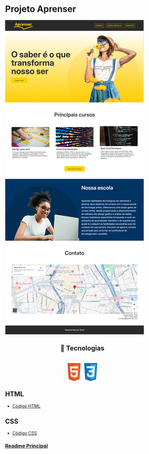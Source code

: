 # Projeto Aprenser

<img src="./assets/img/projeto-final.png">

<h2 align="center"> 🚀 Tecnologias</h2>

<div align="center"><br>
    <img align="center" alt="Misael-HTML" height="60" width="50" src="https://raw.githubusercontent.com/devicons/devicon/master/icons/html5/html5-original.svg">
    <img align="center" alt="Misael-CSS" height="60" width="50" src="https://raw.githubusercontent.com/devicons/devicon/master/icons/css3/css3-original.svg">
</div>

## HTML

- [Código HTML](index.html)

## CSS

- [Código CSS](assets/css/style.css)

### [Readme Principal](../../README.md)